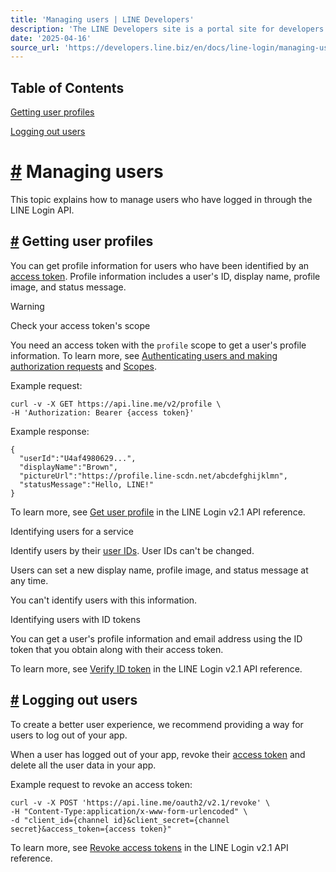 ```yaml
---
title: 'Managing users | LINE Developers'
description: 'The LINE Developers site is a portal site for developers. It contains documents and tools that will help you use our various developer products. Creating LINE Login and Messaging API applications and services has never been easier!'
date: '2025-04-16'
source_url: 'https://developers.line.biz/en/docs/line-login/managing-users/'
---
```


## Table of Contents

[Getting user profiles](#get-profile)

[Logging out users](#logout)

# [#](#page-title) Managing users

This topic explains how to manage users who have logged in through the LINE Login API.

## [#](#get-profile) Getting user profiles

You can get profile information for users who have been identified by an [access token](../../../en/docs/line-login/managing-access-tokens.md). Profile information includes a user's ID, display name, profile image, and status message.

> [!warning]
> Check your access token's scope
>
> You need an access token with the `profile` scope to get a user's profile information. To learn more, see [Authenticating users and making authorization requests](../../../en/docs/line-login/integrate-line-login.md#making-an-authorization-request) and [Scopes](../../../en/docs/line-login/integrate-line-login.md#scopes).

Example request:

```
curl -v -X GET https://api.line.me/v2/profile \
-H 'Authorization: Bearer {access token}'
```

Example response:

```
{
  "userId":"U4af4980629...",
  "displayName":"Brown",
  "pictureUrl":"https://profile.line-scdn.net/abcdefghijklmn",
  "statusMessage":"Hello, LINE!"
}
```

To learn more, see [Get user profile](../../../en/reference/line-login.md#get-user-profile) in the LINE Login v2.1 API reference.

Identifying users for a service

Identify users by their [user IDs](../../../en/glossary.md#user-id). User IDs can't be changed.

Users can set a new display name, profile image, and status message at any time.

You can't identify users with this information.

Identifying users with ID tokens

You can get a user's profile information and email address using the ID token that you obtain along with their access token.

To learn more, see [Verify ID token](../../../en/reference/line-login.md#verify-id-token) in the LINE Login v2.1 API reference.

## [#](#logout) Logging out users

To create a better user experience, we recommend providing a way for users to log out of your app.

When a user has logged out of your app, revoke their [access token](../../../en/docs/line-login/managing-access-tokens.md) and delete all the user data in your app.

Example request to revoke an access token:

```
curl -v -X POST 'https://api.line.me/oauth2/v2.1/revoke' \
-H "Content-Type:application/x-www-form-urlencoded" \
-d "client_id={channel id}&client_secret={channel secret}&access_token={access token}"
```

To learn more, see [Revoke access tokens](../../../en/reference/line-login.md#revoke-access-token) in the LINE Login v2.1 API reference.
